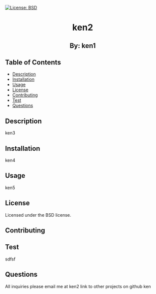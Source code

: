 
[![License: BSD](https://img.shields.io/badge/License-BSD-blue.svg)](https://www.gnu.org/licenses/gpl-3.0)



<h1 alight="left"></h1>
<h1 align="center">ken2</h1>
<h2 align="center">By: ken1</h2>

## Table of Contents
- [Description](#description)
- [Installation](#installation)
- [Usage](#usage)
- [License](#license)
- [Contributing](#contributing)
- [Test](#test)
- [Questions](#questions)

## Description 
ken3

## Installation
ken4

## Usage
ken5

## License
Licensed under the BSD license.

## Contributing


## Test
sdfsf  

## Questions
All inquiries please email me at ken2 link to other projects on github ken


